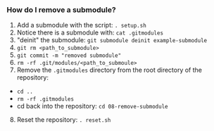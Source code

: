### How do I remove a submodule?

1. Add a submodule with the script: `. setup.sh`
2. Notice there is a submodule with: `cat .gitmodules`
3. "deinit" the submodule: `git submodule deinit example-submodule`
4. `git rm <path_to_submodule>`
5. `git commit -m "removed submodule"`
6. `rm -rf .git/modules/<path_to_submoule>`
7. Remove the `.gitmodules` directory from the root directory of the repository:
  - `cd ..`
  - `rm -rf .gitmodules`
  - cd back into the repository: `cd 08-remove-submodule`
8. Reset the repository: `. reset.sh`
